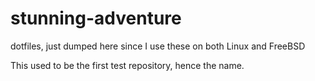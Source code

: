 # stunning-adventure
dotfiles, just dumped here since I use these on both Linux and FreeBSD

This used to be the first test repository, hence the name.
